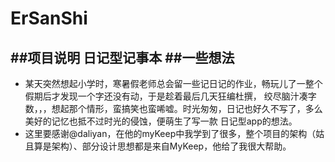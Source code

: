 # ErSanShi
##项目说明
  日记型记事本
##一些想法
- 
- 某天突然想起小学时，寒暑假老师总会留一些记日记的作业，畅玩儿了一整个假期后才发现一个字还没有动，于是趁着最后几天狂编杜撰，
绞尽脑汁凑字数，，，想起那个情形，蛮搞笑也蛮唏嘘。时光匆匆，日记也好久不写了，多么美好的记忆也抵不过时光的侵蚀，便萌生了写一款
日记型app的想法。
- 这里要感谢@daliyan，在他的myKeep中我学到了很多，整个项目的架构（姑且算是架构）、部分设计思想都是来自MyKeep，他给了我很大帮助。

